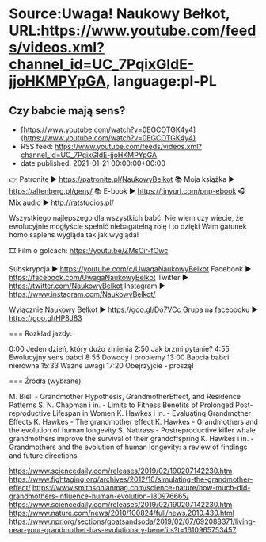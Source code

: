 # Source:Uwaga! Naukowy Bełkot, URL:https://www.youtube.com/feeds/videos.xml?channel_id=UC_7PqixGIdE-jjoHKMPYpGA, language:pl-PL

## Czy babcie mają sens?
 - [https://www.youtube.com/watch?v=0EGCOTGK4y4](https://www.youtube.com/watch?v=0EGCOTGK4y4)
 - RSS feed: https://www.youtube.com/feeds/videos.xml?channel_id=UC_7PqixGIdE-jjoHKMPYpGA
 - date published: 2021-01-21 00:00:00+00:00

👉 Patronite ► https://patronite.pl/NaukowyBelkot 
📚 Moja książka ► https://altenberg.pl/geny/
📚 E-book ► https://tinyurl.com/pnp-ebook
🎧 Mix audio ► http://ratstudios.pl/

Wszystkiego najlepszego dla wszystkich babć. Nie wiem czy wiecie, że ewolucyjnie mogłyście spełnić niebagatelną rolę i to dzięki Wam gatunek homo sapiens wygląda tak jak wygląda!

🎞 Film o golcach:
https://youtu.be/ZMsCir-fOwc

Subskrypcja ► https://youtube.com/c/UwagaNaukowyBelkot
Facebook ► https://facebook.com/UwagaNaukowyBelkot
Twitter ► https://twitter.com/NaukowyBelkot
Instagram ► https://www.instagram.com/NaukowyBelkot/

Wyłącznie Naukowy Bełkot ► https://goo.gl/Do7VCc
Grupa na facebooku ► https://goo.gl/HP8J83

===
Rozkład jazdy:

0:00 Jeden dzień, który dużo zmienia
2:50 Jak brzmi pytanie?
4:55 Ewolucyjny sens babci
8:55 Dowody i problemy
13:00 Babcia babci nierówna
15:33 Ważne uwagi
17:20 Obejrzyjcie - proszę!

===
Źródła (wybrane):

M. Blell - Grandmother Hypothesis, GrandmotherEffect, and Residence Patterns
S. N. Chapman i in. - Limits to Fitness Benefits of Prolonged Post-reproductive Lifespan in Women
K. Hawkes i in. - Evaluating Grandmother Effects
K. Hawkes - The grandmother effect
K. Hawkes - Grandmothers and the evolution of human longevity
S. Nattrass - Postreproductive killer whale grandmothers improve the survival of their grandoffspring
K. Hawkes i in. - Grandmothers and the evolution of human longevity: a review of findings and future directions

https://www.sciencedaily.com/releases/2019/02/190207142230.htm
https://www.fightaging.org/archives/2012/10/simulating-the-grandmother-effect/
https://www.smithsonianmag.com/science-nature/how-much-did-grandmothers-influence-human-evolution-180976665/
https://www.sciencedaily.com/releases/2019/02/190207142230.htm
https://www.nature.com/news/2010/100824/full/news.2010.430.html
https://www.npr.org/sections/goatsandsoda/2019/02/07/692088371/living-near-your-grandmother-has-evolutionary-benefits?t=1610965753457


